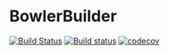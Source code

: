 # BowlerBuilder

[![Build Status](https://travis-ci.org/CommonWealthRobotics/BowlerBuilder.svg?branch=master)](https://travis-ci.org/CommonWealthRobotics/BowlerBuilder)
[![Build status](https://ci.appveyor.com/api/projects/status/vmoich4vkraiwkf6/branch/master?svg=true)](https://ci.appveyor.com/project/Octogonapus/bowlerbuilder/branch/master)
[![codecov](https://codecov.io/gh/CommonWealthRobotics/BowlerBuilder/branch/master/graph/badge.svg)](https://codecov.io/gh/CommonWealthRobotics/BowlerBuilder)
